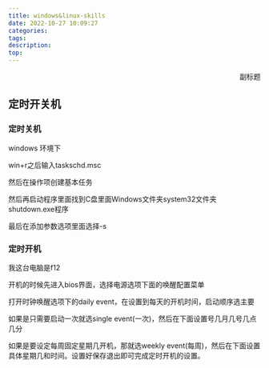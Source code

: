 ```yaml
---
title: windows&linux-skills
date: 2022-10-27 10:09:27
categories:
tags:
description:
top:
---
```


<p align="right">副标题</p> 



<!-- more -->

## 定时开关机

### 定时关机

windows 环境下

win+r之后输入taskschd.msc

然后在操作项创建基本任务

然后再启动程序里面找到C盘里面Windows文件夹system32文件夹shutdown.exe程序

最后在添加参数选项里面选择-s



### 定时开机

我这台电脑是f12

开机的时候先进入bios界面，选择电源选项下面的唤醒配置菜单

打开时钟唤醒选项下的daily event，在设置到每天的开机时间，启动顺序选主要

如果是只需要启动一次就选single event(一次)，然后在下面设置号几月几号几点几分

如果是要设定每周固定星期几开机，那就选weekly event(每周)，然后在下面设置具体星期几和时间。设置好保存退出即可完成定时开机的设置。





